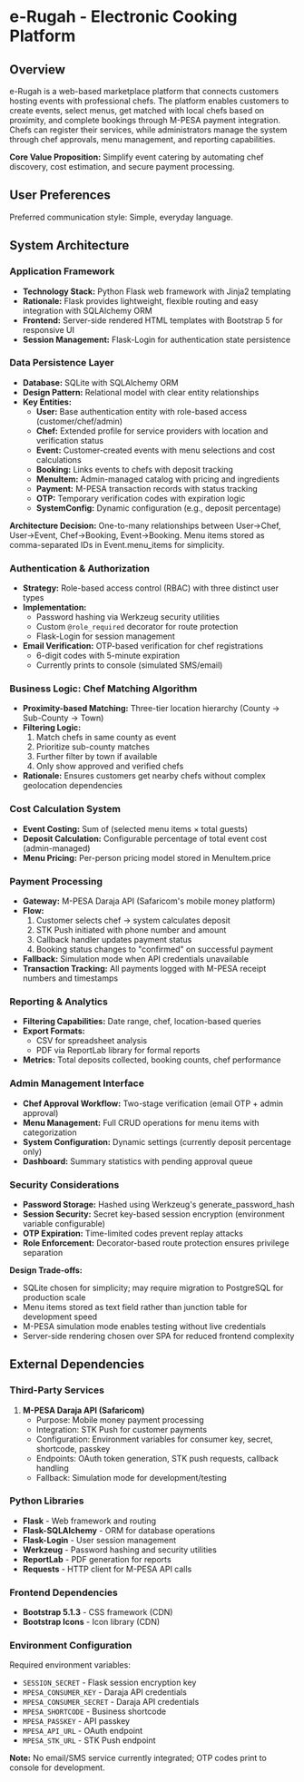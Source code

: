 # e-Rugah - Electronic Cooking Platform

## Overview

e-Rugah is a web-based marketplace platform that connects customers hosting events with professional chefs. The platform enables customers to create events, select menus, get matched with local chefs based on proximity, and complete bookings through M-PESA payment integration. Chefs can register their services, while administrators manage the system through chef approvals, menu management, and reporting capabilities.

**Core Value Proposition:** Simplify event catering by automating chef discovery, cost estimation, and secure payment processing.

## User Preferences

Preferred communication style: Simple, everyday language.

## System Architecture

### Application Framework
- **Technology Stack:** Python Flask web framework with Jinja2 templating
- **Rationale:** Flask provides lightweight, flexible routing and easy integration with SQLAlchemy ORM
- **Frontend:** Server-side rendered HTML templates with Bootstrap 5 for responsive UI
- **Session Management:** Flask-Login for authentication state persistence

### Data Persistence Layer
- **Database:** SQLite with SQLAlchemy ORM
- **Design Pattern:** Relational model with clear entity relationships
- **Key Entities:**
  - **User:** Base authentication entity with role-based access (customer/chef/admin)
  - **Chef:** Extended profile for service providers with location and verification status
  - **Event:** Customer-created events with menu selections and cost calculations
  - **Booking:** Links events to chefs with deposit tracking
  - **MenuItem:** Admin-managed catalog with pricing and ingredients
  - **Payment:** M-PESA transaction records with status tracking
  - **OTP:** Temporary verification codes with expiration logic
  - **SystemConfig:** Dynamic configuration (e.g., deposit percentage)

**Architecture Decision:** One-to-many relationships between User→Chef, User→Event, Chef→Booking, Event→Booking. Menu items stored as comma-separated IDs in Event.menu_items for simplicity.

### Authentication & Authorization
- **Strategy:** Role-based access control (RBAC) with three distinct user types
- **Implementation:** 
  - Password hashing via Werkzeug security utilities
  - Custom `@role_required` decorator for route protection
  - Flask-Login for session management
- **Email Verification:** OTP-based verification for chef registrations
  - 6-digit codes with 5-minute expiration
  - Currently prints to console (simulated SMS/email)

### Business Logic: Chef Matching Algorithm
- **Proximity-based Matching:** Three-tier location hierarchy (County → Sub-County → Town)
- **Filtering Logic:**
  1. Match chefs in same county as event
  2. Prioritize sub-county matches
  3. Further filter by town if available
  4. Only show approved and verified chefs
- **Rationale:** Ensures customers get nearby chefs without complex geolocation dependencies

### Cost Calculation System
- **Event Costing:** Sum of (selected menu items × total guests)
- **Deposit Calculation:** Configurable percentage of total event cost (admin-managed)
- **Menu Pricing:** Per-person pricing model stored in MenuItem.price

### Payment Processing
- **Gateway:** M-PESA Daraja API (Safaricom's mobile money platform)
- **Flow:**
  1. Customer selects chef → system calculates deposit
  2. STK Push initiated with phone number and amount
  3. Callback handler updates payment status
  4. Booking status changes to "confirmed" on successful payment
- **Fallback:** Simulation mode when API credentials unavailable
- **Transaction Tracking:** All payments logged with M-PESA receipt numbers and timestamps

### Reporting & Analytics
- **Filtering Capabilities:** Date range, chef, location-based queries
- **Export Formats:** 
  - CSV for spreadsheet analysis
  - PDF via ReportLab library for formal reports
- **Metrics:** Total deposits collected, booking counts, chef performance

### Admin Management Interface
- **Chef Approval Workflow:** Two-stage verification (email OTP + admin approval)
- **Menu Management:** Full CRUD operations for menu items with categorization
- **System Configuration:** Dynamic settings (currently deposit percentage only)
- **Dashboard:** Summary statistics with pending approval queue

### Security Considerations
- **Password Storage:** Hashed using Werkzeug's generate_password_hash
- **Session Security:** Secret key-based session encryption (environment variable configurable)
- **OTP Expiration:** Time-limited codes prevent replay attacks
- **Role Enforcement:** Decorator-based route protection ensures privilege separation

**Design Trade-offs:**
- SQLite chosen for simplicity; may require migration to PostgreSQL for production scale
- Menu items stored as text field rather than junction table for development speed
- M-PESA simulation mode enables testing without live credentials
- Server-side rendering chosen over SPA for reduced frontend complexity

## External Dependencies

### Third-Party Services
1. **M-PESA Daraja API (Safaricom)**
   - Purpose: Mobile money payment processing
   - Integration: STK Push for customer payments
   - Configuration: Environment variables for consumer key, secret, shortcode, passkey
   - Endpoints: OAuth token generation, STK push requests, callback handling
   - Fallback: Simulation mode for development/testing

### Python Libraries
- **Flask** - Web framework and routing
- **Flask-SQLAlchemy** - ORM for database operations
- **Flask-Login** - User session management
- **Werkzeug** - Password hashing and security utilities
- **ReportLab** - PDF generation for reports
- **Requests** - HTTP client for M-PESA API calls

### Frontend Dependencies
- **Bootstrap 5.1.3** - CSS framework (CDN)
- **Bootstrap Icons** - Icon library (CDN)

### Environment Configuration
Required environment variables:
- `SESSION_SECRET` - Flask session encryption key
- `MPESA_CONSUMER_KEY` - Daraja API credentials
- `MPESA_CONSUMER_SECRET` - Daraja API credentials
- `MPESA_SHORTCODE` - Business shortcode
- `MPESA_PASSKEY` - API passkey
- `MPESA_API_URL` - OAuth endpoint
- `MPESA_STK_URL` - STK Push endpoint

**Note:** No email/SMS service currently integrated; OTP codes print to console for development.